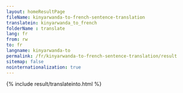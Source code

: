 ```yaml
---
layout: homeResultPage
fileName: kinyarwanda-to-french-sentence-translation
translatein: kinyarwanda_to_french
folderName : translate
lang: fr
from: rw
to: fr
langname: kinyarwanda-to
permalink: /fr/kinyarwanda-to-french-sentence-translation/result
sitemap: false
nointernationalization: true
---
```

{% include result/translateinto.html %}

<script src="/js/result/translation.js" data-foldername="{{page.folderName}}" data-lang="{{page.lang}}"></script>
